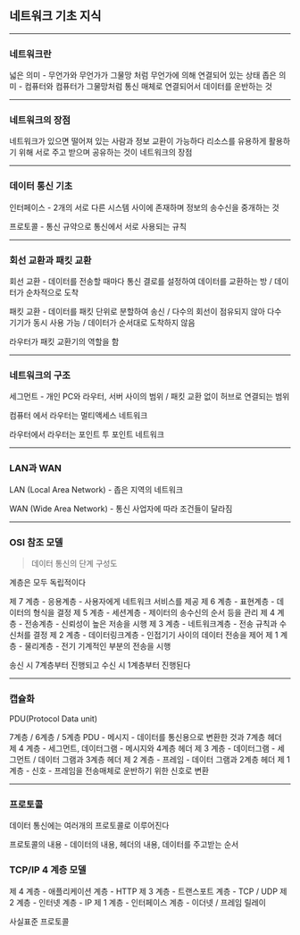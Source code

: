## 네트워크 기초 지식

------

### 네트워크란

넓은 의미 - 무언가와 무언가가 그물망 처럼 무언가에 의해 연결되어 있는 상태
좁은 의미 - 컴퓨터와 컴퓨터가 그물망처럼 통신 매체로 연결되어서 데이터를 운반하는 것

------



### 네트워크의 장점

네트워크가 있으면 떨어져 있는 사람과 정보 교환이 가능하다
리소스를 유용하게 활용하기 위해 서로 주고 받으며 공유하는 것이 네트워크의 장점

------



### 데이터 통신 기초

인터페이스 - 2개의 서로 다른 시스템 사이에 존재하며 정보의 송수신을 중개하는 것

프로토콜 - 통신 규약으로 통신에서 서로 사용되는 규칙

------



### 회선 교환과 패킷 교환

회선 교환 - 데이터를 전송할 때마다 통신 결로를 설정하여 데이터를 교환하는 방 / 데이터가 순차적으로 도착

패킷 교환 - 데이터를 패킷 단위로 분할하여 송신 / 다수의 회선이 점유되지 않아 다수 기기가 동시 사용 가능 / 데이터가 순서대로 도착하지 않음

라우터가 패킷 교환기의 역할을 함

------



### 네트워크의 구조

세그먼트 - 개인 PC와 라우터, 서버 사이의 범위 / 패킷 교환 없이 허브로 연결되는 범위

컴퓨터 에서 라우터는 멀티액세스 네트워크

라우터에서 라우터는 포인트 투 포인트 네트워크

------



### LAN과 WAN

LAN (Local Area Network) - 좁은 지역의 네트워크

WAN (Wide Area Network) - 통신 사업자에 따라 조건들이 달라짐

------



### OSI 참조 모델

> 데이터 통신의 단계 구성도

계층은 모두 독립적이다

제 7 계층 - 응용계층 - 사용자에게 네트워크 서비스를 제공
제 6 계층 - 표현계층 - 데이터의 형식을 결정
제 5 계층 - 세션계층 - 제이터의 송수신의 순서 등을 관리
제 4 계층 - 전송계층 - 신뢰성이 높은 저송을 시행
제 3 계층 - 네트워크계층 - 전송 규칙과 수신처를 결정
제 2 계층 - 데이터링크계층 - 인접기기 사이의 데이터 전송을 제어
제 1 계층 - 물리계층 - 전기 기계적인 부분의 전송을 시행

송신 시 7계층부터 진행되고 수신 시 1계층부터 진행된다

------



### 캡슐화

PDU(Protocol Data unit)

7계층 / 6계층 / 5계층 PDU - 메시지 - 데이터를 통신용으로 변환한 것과 7계층 헤더
제 4 계층 - 세그먼트, 데이터그램 - 메시지와 4계층 헤더
제 3 계층 - 데이터그램 - 세그먼트 / 데이터 그램과 3계층 헤더
제 2 계층 - 프레임 - 데이터 그램과 2계층 헤더
제 1 계층 - 신호 - 프레임을 전송매체로 운반하기 위한 신호로 변환

------



### 프로토콜

데이터 통신에는 여러개의 프로토콜로 이루어진다

프로토콜의 내용 - 데이터의 내용, 헤더의 내용, 데이터를 주고받는 순서



### TCP/IP 4 계층 모델

제 4 계층 - 애플리케이션 계층 - HTTP
제 3 계층 - 트랜스포트 계층 - TCP / UDP
제 2 계층 - 인터넷 계층 - IP
제 1 계층 - 인터페이스 계층 - 이더넷 / 프레임 릴레이

사실표준 프로토콜
